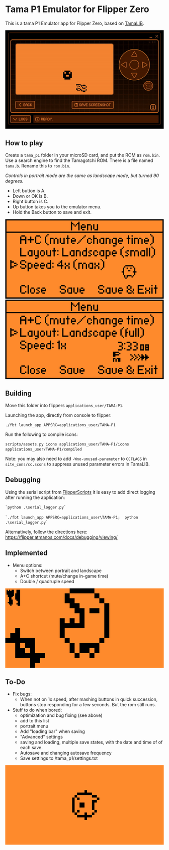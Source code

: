 Tama P1 Emulator for Flipper Zero
=======================================

This is a tama P1 Emulator app for Flipper Zero, based on [TamaLIB](https://github.com/jcrona/tamalib/).

![Alt Text](tama.gif)

How to play
-----------
Create a `tama_p1` folder in your microSD card, and put the ROM as `rom.bin`.
Use a search engine to find the Tamagotchi ROM. There is a file named `tama.b`. 
Rename this to `rom.bin`. 

*Controls in portrait mode are the same as landscape mode, but turned 90 degrees.*
- Left button is A.
- Down or OK is B. 
- Right button is C. 
- Up button takes you to the emulator menu.
- Hold the Back button to save and exit.

![Alt Text](Screenshot1.png)
![Alt Text](Screenshot2.png)

Building
--------
Move this folder into flippers `applications_user/TAMA-P1`. 


Launching the app, directly from console to flipper: 
```
./fbt launch_app APPSRC=applications_user/TAMA-P1
```

Run the following to compile icons:
```
scripts/assets.py icons applications_user/TAMA-P1/icons applications_user/TAMA-P1/compiled
```

Note: you may also need to add `-Wno-unused-parameter` to `CCFLAGS` in
`site_cons/cc.scons` to suppress unused parameter errors in TamaLIB.

Debugging
---------
Using the serial script from [FlipperScripts](https://github.com/DroomOne/FlipperScripts/blob/main/serial_logger.py) 
it is easy to add direct logging after running the application: 
```
`python .\serial_logger.py`

`./fbt launch_app APPSRC=applications_user\TAMA-P1;  python .\serial_logger.py`
```
Alternatively, follow the directions here: https://flipper.atmanos.com/docs/debugging/viewing/

Implemented
-----------
- Menu options:
  - Switch between portrait and landscape
  - A+C shortcut (mute/change in-game time)
  - Double / quadruple speed

![Alt Text](Screenshot3.png)

To-Do
-----
- Fix bugs: 
  - When not on 1x speed, after mashing buttons in quick succession, buttons stop responding for a few seconds. But the rom still runs.
- Stuff to do when bored:
  - optimization and bug fixing (see above)
  - add to this list
  - portrait menu
  - Add "loading bar" when saving
  - "Advanced" settings
  - saving and loading, multiple save states, with the date and time of of each save.
  - Autosave and changing autosave frequency
  - Save settings to /tama_p1/settings.txt

![Alt Text](Screenshot4.png)
